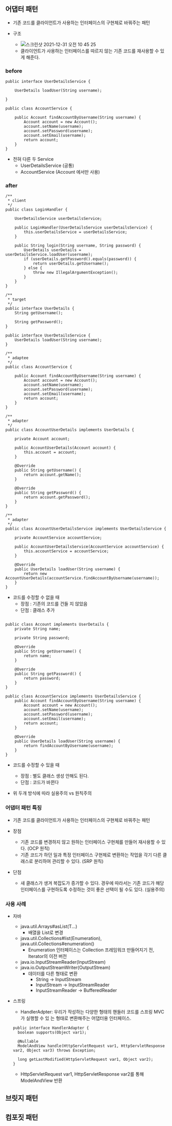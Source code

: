 ## 어댑터 패턴
- 기존 코드를 클라이언트가 사용하는 인터페이스의 구현체로 바꿔주는 패턴

- 구조
  - ![스크린샷 2021-12-31 오전 10 45 25](https://user-images.githubusercontent.com/7076334/147798251-298fd3aa-fe3b-4f1a-8d87-377c0d079b40.png)
  - 클라이언트가 사용하는 인터페이스를 따르지 않는 기존 코드를 재사용할 수 있게 해준다.

### before
```
public interface UserDetailsService {

    UserDetails loadUser(String username);

}

public class AccountService {

    public Account findAccountByUsername(String username) {
        Account account = new Account();
        account.setName(username);
        account.setPassword(username);
        account.setEmail(username);
        return account;
    }
}

```
- 전혀 다른 두 Service
  - UserDetailsService (공통)
  - AccountService (Account 에서만 사용)

### after

```
/**
 * client
 */
public class LoginHandler {

    UserDetailsService userDetailsService;

    public LoginHandler(UserDetailsService userDetailsService) {
        this.userDetailsService = userDetailsService;
    }

    public String login(String username, String password) {
        UserDetails userDetails = userDetailsService.loadUser(username);
        if (userDetails.getPassword().equals(password)) {
            return userDetails.getUsername();
        } else {
            throw new IllegalArgumentException();
        }
    }
}

/**
 * target
 */
public interface UserDetails {
    String getUsername();
    
    String getPassword();
}

public interface UserDetailsService {
    UserDetails loadUser(String username);
}

/**
 * adaptee
 */
public class AccountService {

    public Account findAccountByUsername(String username) {
        Account account = new Account();
        account.setName(username);
        account.setPassword(username);
        account.setEmail(username);
        return account;
    }
}

/**
 * adapter
 */
public class AccountUserDetails implements UserDetails {

    private Account account;

    public AccountUserDetails(Account account) {
        this.account = account;
    }

    @Override
    public String getUsername() {
        return account.getName();
    }

    @Override
    public String getPassword() {
        return account.getPassword();
    }
}

/**
 * adapter
 */
public class AccountUserDetailsService implements UserDetailsService {

    private AccountService accountService;

    public AccountUserDetailsService(AccountService accountService) {
        this.accountService = accountService;
    }

    @Override
    public UserDetails loadUser(String username) {
        return new AccountUserDetails(accountService.findAccountByUsername(username));
    }
}

```
- 코드를 수정할 수 없을 때
  - 장점 : 기존의 코드를 건들 지 않았음
  - 단점 : 클래스 추가

```

public class Account implements UserDetails {
    private String name;

    private String password;

    @Override
    public String getUsername() {
        return name;
    }

    @Override
    public String getPassword() {
        return password;
    }
}

public class AccountService implements UserDetailsService {
    public Account findAccountByUsername(String username) {
        Account account = new Account();
        account.setName(username);
        account.setPassword(username);
        account.setEmail(username);
        return account;
    }

    @Override
    public UserDetails loadUser(String username) {
        return findAccountByUsername(username);
    }
}

```
- 코드를 수정할 수 있을 때
  - 장점 : 별도 클래스 생성 안해도 된다.
  - 단점 : 코드가 바뀐다

- 위 두개 방식에 따라 실용주의 vs 원칙주의

### 어댑터 패턴 특징
- 기존 코드를 클라이언트가 사용하는 인터페이스의 구현체로 바꿔주는 패턴
- 장점
  - 기존 코드를 변경하지 않고 원하는 인터페이스 구현체를 만들어 재사용할 수 있다. (OCP 원칙)
  - 기존 코드가 하던 일과 특정 인터페이스 구현체로 변환하는 작업을 각기 다른 클래스로 분리하여 관리할 수 있다. (SRP 원칙)

- 단점
  - 새 클래스가 생겨 복잡도가 증가할 수 있다. 경우에 따라서는 기존 코드가 해당 인터페이스를 구현하도록 수정하는 것이 좋은 선택이 될 수도 있다. (실용주의)


### 사용 사례

- 자바
  - java.util.Arrays#asList(T...)
    - 배열을 List로 변경 
  - java.util.Collections#list(Enumeration), java.util.Collections#enumeration()
    - Enumeration 인터페이스는 Collection 프레임워크 만들어지기 전, Iterator의 이전 버전 
  - java.io.InputStreamReader(InputStream)
  - java.io.OutputStreamWriter(OutputStream)
    - 데이터를 다른 형태로 변환
      - String -> InputStream
      - InputStream -> InputStreamReader
      - InputStreamReader -> BufferedReader

- 스프링
  - HandlerAdpter: 우리가 작성하는 다양한 형태의 핸들러 코드를 스프링 MVC가 실행할 수 있 는 형태로 변환해주는 어댑터용 인터페이스.
  ```
  public interface HandlerAdapter {
    boolean supports(Object var1);

    @Nullable
    ModelAndView handle(HttpServletRequest var1, HttpServletResponse var2, Object var3) throws Exception;

    long getLastModified(HttpServletRequest var1, Object var2);
  }
  ```
    - HttpServletRequest var1, HttpServletResponse var2를 통해 ModelAndView 반환


## 브릿지 패턴



## 컴포짓 패턴

